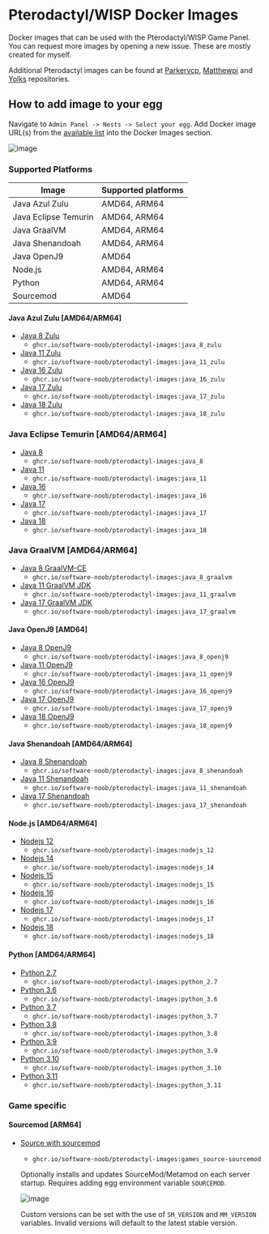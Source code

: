# Pterodactyl/WISP Docker Images

Docker images that can be used with the Pterodactyl/WISP Game Panel. You can request more images by opening a new issue. These are mostly created for myself.

Additional Pterodactyl images can be found at [Parkervcp](https://github.com/parkervcp/images), [Matthewpi](https://github.com/matthewpi/images) and [Yolks](https://github.com/pterodactyl/yolks) repositories.

## How to add image to your egg

Navigate to `Admin Panel -> Nests -> Select your egg`. Add Docker image URL(s) from the [available list](https://github.com/Software-Noob/pterodactyl-images#pterodactylwisp-images) into the Docker Images section.

![image](https://user-images.githubusercontent.com/10975908/120903180-56719d80-c64d-11eb-8666-02de8ea80701.png)

### Supported Platforms

| Image                | Supported platforms |
| -------------------- | ------------------- |
| Java Azul Zulu       | AMD64, ARM64        |
| Java Eclipse Temurin | AMD64, ARM64        |
| Java GraalVM         | AMD64, ARM64        |
| Java Shenandoah      | AMD64, ARM64        |
| Java OpenJ9          | AMD64               |
| Node.js              | AMD64, ARM64        |
| Python               | AMD64, ARM64        |
| Sourcemod            | AMD64               |

#### Java Azul Zulu [AMD64/ARM64]

- [Java 8 Zulu](https://github.com/Software-Noob/pterodactyl-images/tree/main/java-zulu/8)
  - `ghcr.io/software-noob/pterodactyl-images:java_8_zulu`
- [Java 11 Zulu](https://github.com/Software-Noob/pterodactyl-images/tree/main/java-zulu/11)
  - `ghcr.io/software-noob/pterodactyl-images:java_11_zulu`
- [Java 16 Zulu](https://github.com/Software-Noob/pterodactyl-images/tree/main/java-zulu/16)
  - `ghcr.io/software-noob/pterodactyl-images:java_16_zulu`
- [Java 17 Zulu](https://github.com/Software-Noob/pterodactyl-images/tree/main/java-zulu/17)
  - `ghcr.io/software-noob/pterodactyl-images:java_17_zulu`
- [Java 18 Zulu](https://github.com/Software-Noob/pterodactyl-images/tree/main/java-zulu/18)
  - `ghcr.io/software-noob/pterodactyl-images:java_18_zulu`

### Java Eclipse Temurin [AMD64/ARM64]

- [Java 8](https://github.com/Software-Noob/pterodactyl-images/tree/main/java/8)
  - `ghcr.io/software-noob/pterodactyl-images:java_8`
- [Java 11](https://github.com/Software-Noob/pterodactyl-images/tree/main/java/11)
  - `ghcr.io/software-noob/pterodactyl-images:java_11`
- [Java 16](https://github.com/Software-Noob/pterodactyl-images/tree/main/java/16)
  - `ghcr.io/software-noob/pterodactyl-images:java_16`
- [Java 17](https://github.com/Software-Noob/pterodactyl-images/tree/main/java/17)
  - `ghcr.io/software-noob/pterodactyl-images:java_17`
- [Java 18](https://github.com/Software-Noob/pterodactyl-images/tree/main/java/18)
  - `ghcr.io/software-noob/pterodactyl-images:java_18`

### Java GraalVM [AMD64/ARM64]

- [Java 8 GraalVM-CE](https://github.com/Software-Noob/pterodactyl-images/tree/main/java-graalvm/8)
  - `ghcr.io/software-noob/pterodactyl-images:java_8_graalvm`
- [Java 11 GraalVM JDK](https://github.com/Software-Noob/pterodactyl-images/tree/main/java-graalvm/11)
  - `ghcr.io/software-noob/pterodactyl-images:java_11_graalvm`
- [Java 17 GraalVM JDK](https://github.com/Software-Noob/pterodactyl-images/tree/main/java-graalvm/17)
  - `ghcr.io/software-noob/pterodactyl-images:java_17_graalvm`

#### Java OpenJ9 [AMD64]

- [Java 8 OpenJ9](https://github.com/Software-Noob/pterodactyl-images/tree/main/java-openj9/8)
  - `ghcr.io/software-noob/pterodactyl-images:java_8_openj9`
- [Java 11 OpenJ9](https://github.com/Software-Noob/pterodactyl-images/tree/main/java-openj9/11)
  - `ghcr.io/software-noob/pterodactyl-images:java_11_openj9`
- [Java 16 OpenJ9](https://github.com/Software-Noob/pterodactyl-images/tree/main/java-openj9/16)
  - `ghcr.io/software-noob/pterodactyl-images:java_16_openj9`
- [Java 17 OpenJ9](https://github.com/Software-Noob/pterodactyl-images/tree/main/java-openj9/17)
  - `ghcr.io/software-noob/pterodactyl-images:java_17_openj9`
- [Java 18 OpenJ9](https://github.com/Software-Noob/pterodactyl-images/tree/main/java-openj9/18)
  - `ghcr.io/software-noob/pterodactyl-images:java_18_openj9`

#### Java Shenandoah [AMD64/ARM64]

- [Java 8 Shenandoah](https://github.com/Software-Noob/pterodactyl-images/tree/main/java-shenandoah/8)
  - `ghcr.io/software-noob/pterodactyl-images:java_8_shenandoah`
- [Java 11 Shenandoah](https://github.com/Software-Noob/pterodactyl-images/tree/main/java-shenandoah/11)
  - `ghcr.io/software-noob/pterodactyl-images:java_11_shenandoah`
- [Java 17 Shenandoah](https://github.com/Software-Noob/pterodactyl-images/tree/main/java-shenandoah/17)
  - `ghcr.io/software-noob/pterodactyl-images:java_17_shenandoah`

#### Node.js [AMD64/ARM64]

- [Nodejs 12](https://github.com/Software-Noob/pterodactyl-images/tree/main/nodejs/12)
  - `ghcr.io/software-noob/pterodactyl-images:nodejs_12`
- [Nodejs 14](https://github.com/Software-Noob/pterodactyl-images/tree/main/nodejs/14)
  - `ghcr.io/software-noob/pterodactyl-images:nodejs_14`
- [Nodejs 15](https://github.com/Software-Noob/pterodactyl-images/tree/main/nodejs/15)
  - `ghcr.io/software-noob/pterodactyl-images:nodejs_15`
- [Nodejs 16](https://github.com/Software-Noob/pterodactyl-images/tree/main/nodejs/16)
  - `ghcr.io/software-noob/pterodactyl-images:nodejs_16`
- [Nodejs 17](https://github.com/Software-Noob/pterodactyl-images/tree/main/nodejs/17)
  - `ghcr.io/software-noob/pterodactyl-images:nodejs_17`
- [Nodejs 18](https://github.com/Software-Noob/pterodactyl-images/tree/main/nodejs/18)
  - `ghcr.io/software-noob/pterodactyl-images:nodejs_18`

#### Python [AMD64/ARM64]

- [Python 2.7](https://github.com/Software-Noob/pterodactyl-images/tree/main/python/2.7)
  - `ghcr.io/software-noob/pterodactyl-images:python_2.7`
- [Python 3.6](https://github.com/Software-Noob/pterodactyl-images/tree/main/python/3.6)
  - `ghcr.io/software-noob/pterodactyl-images:python_3.6`
- [Python 3.7](https://github.com/Software-Noob/pterodactyl-images/tree/main/python/3.7)
  - `ghcr.io/software-noob/pterodactyl-images:python_3.7`
- [Python 3.8](https://github.com/Software-Noob/pterodactyl-images/tree/main/python/3.8)
  - `ghcr.io/software-noob/pterodactyl-images:python_3.8`
- [Python 3.9](https://github.com/Software-Noob/pterodactyl-images/tree/main/python/3.9)
  - `ghcr.io/software-noob/pterodactyl-images:python_3.9`
- [Python 3.10](https://github.com/Software-Noob/pterodactyl-images/tree/main/python/3.10)
  - `ghcr.io/software-noob/pterodactyl-images:python_3.10`
- [Python 3.11](https://github.com/Software-Noob/pterodactyl-images/tree/main/python/3.11)
  - `ghcr.io/software-noob/pterodactyl-images:python_3.11`

### Game specific

#### Sourcemod [ARM64]

- [Source with sourcemod](https://github.com/Software-Noob/pterodactyl-images/tree/main/games/source-sourcemod)
  - `ghcr.io/software-noob/pterodactyl-images:games_source-sourcemod`

  Optionally installs and updates SourceMod/Metamod on each server startup. Requires adding egg environment variable `SOURCEMOD`.

  ![image](https://user-images.githubusercontent.com/10975908/159126935-2e3f2883-3b89-4395-b28d-ab23dad0e5f8.png)

  Custom versions can be set with the use of `SM_VERSION` and `MM_VERSION` variables. Invalid versions will default to the latest stable version.

